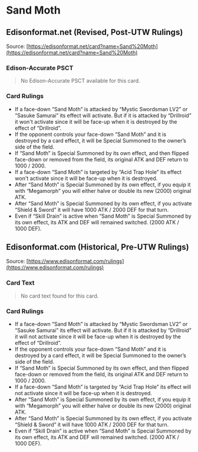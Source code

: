 # Sand Moth

## Edisonformat.net (Revised, Post-UTW Rulings)

Source: [https://edisonformat.net/card?name=Sand%20Moth](https://edisonformat.net/card?name=Sand%20Moth)

### Edison-Accurate PSCT

> No Edison-Accurate PSCT available for this card.

### Card Rulings

*   If a face-down “Sand Moth” is attacked by “Mystic Swordsman LV2” or “Sasuke Samurai” its effect will activate. But if it is attacked by “Drillroid” it won't activate since it will be face-up when it is destroyed by the effect of “Drillroid”.
*   If the opponent controls your face-down “Sand Moth” and it is destroyed by a card effect, it will be Special Summoned to the owner’s side of the field.
*   If “Sand Moth” is Special Summoned by its own effect, and then flipped face-down or removed from the field, its original ATK and DEF return to 1000 / 2000.
*   If a face-down “Sand Moth” is targeted by “Acid Trap Hole” its effect won't activate since it will be face-up when it is destroyed.
*   After “Sand Moth” is Special Summoned by its own effect, if you equip it with “Megamorph” you will either halve or double its new (2000) original ATK.
*   After “Sand Moth” is Special Summoned by its own effect, if you activate “Shield & Sword” it will have 1000 ATK / 2000 DEF for that turn.
*   Even if “Skill Drain” is active when “Sand Moth” is Special Summoned by its own effect, its ATK and DEF will remained switched. (2000 ATK / 1000 DEF).


## Edisonformat.com (Historical, Pre-UTW Rulings)

Source: [https://www.edisonformat.com/rulings](https://www.edisonformat.com/rulings)

### Card Text

> No card text found for this card.

### Card Rulings

*   If a face-down “Sand Moth” is attacked by “Mystic Swordsman LV2” or “Sasuke Samurai” its effect will activate. But if it is attacked by “Drillroid” it will not activate since it will be face-up when it is destroyed by the effect of “Drillroid”.
*   If the opponent controls your face-down “Sand Moth” and it is destroyed by a card effect, it will be Special Summoned to the owner’s side of the field.
*   If “Sand Moth” is Special Summoned by its own effect, and then flipped face-down or removed from the field, its original ATK and DEF return to 1000 / 2000.
*   If a face-down “Sand Moth” is targeted by “Acid Trap Hole” its effect will not activate since it will be face-up when it is destroyed.
*   After “Sand Moth” is Special Summoned by its own effect, if you equip it with “Megamorph” you will either halve or double its new (2000) original ATK.
*   After “Sand Moth” is Special Summoned by its own effect, if you activate “Shield & Sword” it will have 1000 ATK / 2000 DEF for that turn.
*   Even if “Skill Drain” is active when “Sand Moth” is Special Summoned by its own effect, its ATK and DEF will remained switched. (2000 ATK / 1000 DEF).


